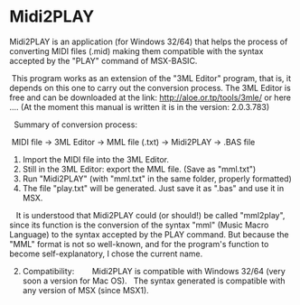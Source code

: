 # Midi2PLAY
Midi2PLAY is an application (for Windows 32/64) that helps the process of converting MIDI files (.mid) making them compatible with the syntax accepted by the "PLAY" command of MSX-BASIC.


 This program works as an extension of the "3ML Editor" program, that is, it depends on this one to carry out the conversion process. The 3ML Editor is free and can be downloaded at the link: http://aloe.or.tp/tools/3mle/ or here .... (At the moment this manual is written it is in the version: 2.0.3.783)

  Summary of conversion process:

 MIDI file -> 3ML Editor -> MML file (.txt) -> Midi2PLAY -> .BAS file

1) Import the MIDI file into the 3ML Editor.
2) Still in the 3ML Editor: export the MML file. (Save as "mml.txt")
3) Run "Midi2PLAY" (with "mml.txt" in the same folder, properly formatted)
4) The file "play.txt" will be generated. Just save it as ".bas" and use it in MSX.

   It is understood that Midi2PLAY could (or should!) be called "mml2play", since its function is the conversion of the syntax "mml" (Music Macro Language) to the syntax accepted by the PLAY command. But because the "MML" format is not so well-known, and for the program's function to become self-explanatory, I chose the current name.


2. Compatibility:
    
  Midi2PLAY is compatible with Windows 32/64 (very soon a version for Mac OS).
  The syntax generated is compatible with any version of MSX (since MSX1).

